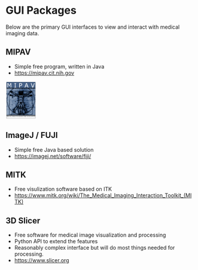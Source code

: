 # GUI Packages

Below are the primary GUI interfaces to view and interact with medical imaging data.

## MIPAV

* Simple free program, written in Java
* https://mipav.cit.nih.gov

<img src="mipav.png" height=100>

## ImageJ / FUJI
* Simple free Java based solution
* https://imagej.net/software/fiji/

## MITK
* Free visulization software based on ITK
* https://www.mitk.org/wiki/The_Medical_Imaging_Interaction_Toolkit_(MITK)


## 3D Slicer
* Free software for medical image visualization and processing
* Python API to extend the features
* Reasonably complex interface but will do most things needed for processing.
* https://www.slicer.org


